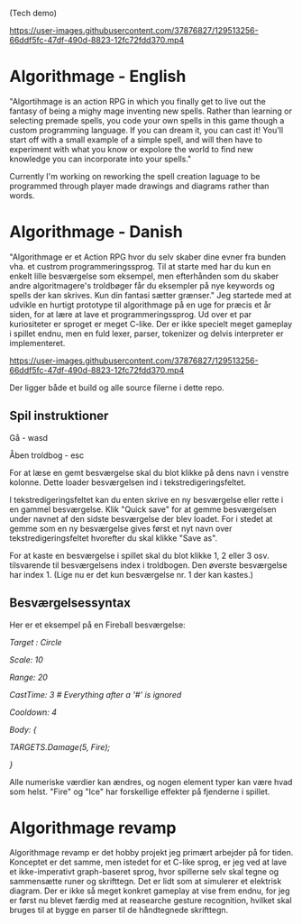 (Tech demo)

https://user-images.githubusercontent.com/37876827/129513256-66ddf5fc-47df-490d-8823-12fc72fdd370.mp4

# Algorithmage - English
"Algortihmage is an action RPG in which you finally get to live out the fantasy of being a mighy mage inventing new spells. Rather than learning or selecting premade spells, you code your own spells in this game though a custom programming language. If you can dream it, you can cast it! You'll start off with a small example of a simple spell, and will then have to experiment with what you know or expolore the world to find new knowledge you can incorporate into your spells."

Currently I'm working on reworking the spell creation laguage to be programmed through player made drawings and diagrams rather than words.

# Algorithmage - Danish
"Algorithmage er et Action RPG hvor du selv skaber dine evner fra bunden vha. et custrom programmeringssprog. Til at starte med har du kun en enkelt lille besværgelse som eksempel, men efterhånden som du skaber andre algoritmagere's troldbøger får du eksempler på nye keywords og spells der kan skrives. Kun din fantasi sætter grænser."
Jeg startede med at udvikle en hurtigt prototype til algorithmage på en uge for præcis et år siden, for at lære at lave et programmeringssprog. Ud over et par kuriositeter er sproget er meget C-like. Der er ikke specielt meget gameplay i spillet endnu, men en fuld lexer, parser, tokenizer og delvis interpreter er implementeret.

https://user-images.githubusercontent.com/37876827/129513256-66ddf5fc-47df-490d-8823-12fc72fdd370.mp4

Der ligger både et build og alle source filerne i dette repo.
## Spil instruktioner
Gå - wasd

Åben troldbog - esc

For at læse en gemt besværgelse skal du blot klikke på dens navn i venstre kolonne. Dette loader besværgelsen ind i tekstredigeringsfeltet.

I tekstredigeringsfeltet kan du enten skrive en ny besværgelse eller rette i en gammel besværgelse. Klik "Quick save" for at gemme besværgelsen under navnet af den sidste besværgelse der blev loadet. For i stedet at gemme som en ny besværgelse gives først et nyt navn over tekstredigeringsfeltet hvorefter du skal klikke "Save as".

For at kaste en besværgelse i spillet skal du blot klikke 1, 2 eller 3 osv. tilsvarende til besværgelsens index i troldbogen. Den øverste besværgelse har index 1.
(Lige nu er det kun besværgelse nr. 1 der kan kastes.)

## Besværgelsessyntax
Her er et eksempel på en Fireball besværgelse:


_Target : Circle_

_Scale: 10_

_Range: 20_   

_CastTime: 3   # Everything after a '#' is ignored_

_Cooldown: 4_

_Body: {_

   _TARGETS.Damage(5, Fire);_

_}_

Alle numeriske værdier kan ændres, og nogen element typer kan være hvad som helst. "Fire" og "Ice" har forskellige effekter på fjenderne i spillet.

# Algorithmage revamp
Algorithmage revamp er det hobby projekt jeg primært arbejder på for tiden. Konceptet er det samme, men istedet for et C-like sprog, er jeg ved at lave et ikke-imperativt graph-baseret sprog, hvor spillerne selv skal tegne og sammensætte runer og skrifttegn. Det er lidt som at simulerer et elektrisk diagram. Der er ikke så meget konkret gameplay at vise frem endnu, for jeg er først nu blevet færdig med at reasearche gesture recognition, hvilket skal bruges til at bygge en parser til de håndtegnede skrifttegn.
